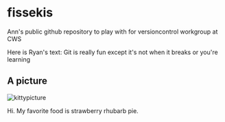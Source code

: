 # fissekis
Ann's public github repository to play with for versioncontrol workgroup at CWS

Here is Ryan's text: Git is really fun except it's not when it breaks or you're learning

## A picture
![kittypicture](https://assets-cdn.github.com/images/modules/open_graph/github-octocat.png)


Hi.  My favorite food is strawberry rhubarb pie.

